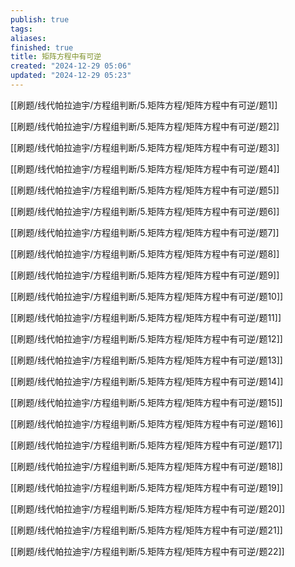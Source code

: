 ```yaml
---
publish: true
tags: 
aliases: 
finished: true
title: 矩阵方程中有可逆
created: "2024-12-29 05:06"
updated: "2024-12-29 05:23"
---
```

[[刷题/线代帕拉迪宇/方程组判断/5.矩阵方程/矩阵方程中有可逆/题1]]

[[刷题/线代帕拉迪宇/方程组判断/5.矩阵方程/矩阵方程中有可逆/题2]]

[[刷题/线代帕拉迪宇/方程组判断/5.矩阵方程/矩阵方程中有可逆/题3]]

[[刷题/线代帕拉迪宇/方程组判断/5.矩阵方程/矩阵方程中有可逆/题4]]

[[刷题/线代帕拉迪宇/方程组判断/5.矩阵方程/矩阵方程中有可逆/题5]]

[[刷题/线代帕拉迪宇/方程组判断/5.矩阵方程/矩阵方程中有可逆/题6]]

[[刷题/线代帕拉迪宇/方程组判断/5.矩阵方程/矩阵方程中有可逆/题7]]

[[刷题/线代帕拉迪宇/方程组判断/5.矩阵方程/矩阵方程中有可逆/题8]]

[[刷题/线代帕拉迪宇/方程组判断/5.矩阵方程/矩阵方程中有可逆/题9]]

[[刷题/线代帕拉迪宇/方程组判断/5.矩阵方程/矩阵方程中有可逆/题10]]

[[刷题/线代帕拉迪宇/方程组判断/5.矩阵方程/矩阵方程中有可逆/题11]]

[[刷题/线代帕拉迪宇/方程组判断/5.矩阵方程/矩阵方程中有可逆/题12]]

[[刷题/线代帕拉迪宇/方程组判断/5.矩阵方程/矩阵方程中有可逆/题13]]

[[刷题/线代帕拉迪宇/方程组判断/5.矩阵方程/矩阵方程中有可逆/题14]]

[[刷题/线代帕拉迪宇/方程组判断/5.矩阵方程/矩阵方程中有可逆/题15]]

[[刷题/线代帕拉迪宇/方程组判断/5.矩阵方程/矩阵方程中有可逆/题16]]

[[刷题/线代帕拉迪宇/方程组判断/5.矩阵方程/矩阵方程中有可逆/题17]]

[[刷题/线代帕拉迪宇/方程组判断/5.矩阵方程/矩阵方程中有可逆/题18]]

[[刷题/线代帕拉迪宇/方程组判断/5.矩阵方程/矩阵方程中有可逆/题19]]

[[刷题/线代帕拉迪宇/方程组判断/5.矩阵方程/矩阵方程中有可逆/题20]]

[[刷题/线代帕拉迪宇/方程组判断/5.矩阵方程/矩阵方程中有可逆/题21]]

[[刷题/线代帕拉迪宇/方程组判断/5.矩阵方程/矩阵方程中有可逆/题22]]